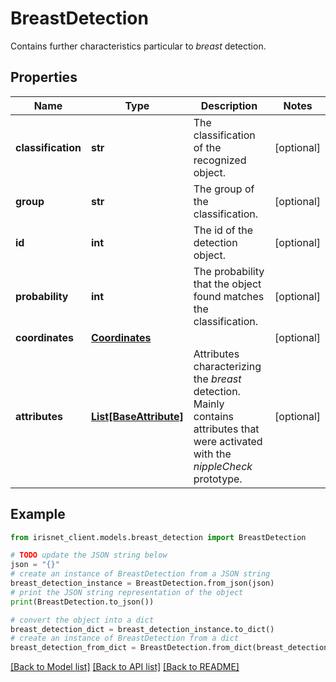 # BreastDetection

Contains further characteristics particular to _breast_ detection.

## Properties

Name | Type | Description | Notes
------------ | ------------- | ------------- | -------------
**classification** | **str** | The classification of the recognized object. | [optional] 
**group** | **str** | The group of the classification. | [optional] 
**id** | **int** | The id of the detection object. | [optional] 
**probability** | **int** | The probability that the object found matches the classification. | [optional] 
**coordinates** | [**Coordinates**](Coordinates.md) |  | [optional] 
**attributes** | [**List[BaseAttribute]**](BaseAttribute.md) | Attributes characterizing the _breast_ detection. Mainly contains attributes that were activated with the _nippleCheck_ prototype. | [optional] 

## Example

```python
from irisnet_client.models.breast_detection import BreastDetection

# TODO update the JSON string below
json = "{}"
# create an instance of BreastDetection from a JSON string
breast_detection_instance = BreastDetection.from_json(json)
# print the JSON string representation of the object
print(BreastDetection.to_json())

# convert the object into a dict
breast_detection_dict = breast_detection_instance.to_dict()
# create an instance of BreastDetection from a dict
breast_detection_from_dict = BreastDetection.from_dict(breast_detection_dict)
```
[[Back to Model list]](../README.md#documentation-for-models) [[Back to API list]](../README.md#documentation-for-api-endpoints) [[Back to README]](../README.md)


